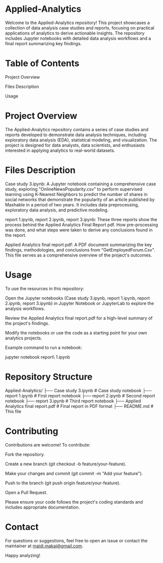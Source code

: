# Applied-Analytics

Welcome to the Applied-Analytics repository! This project showcases a collection of data analysis case studies and reports, focusing on practical applications of analytics to derive actionable insights. The repository includes Jupyter notebooks with detailed data analysis workflows and a final report summarizing key findings.

# Table of Contents
Project Overview

Files Description

Usage

# Project Overview

The Applied-Analytics repository contains a series of case studies and reports developed to demonstrate data analysis techniques, including exploratory data analysis (EDA), statistical modeling, and visualization. The project is designed for data analysts, data scientists, and enthusiasts interested in applying analytics to real-world datasets.

# Files Description

Case study 3.ipynb: A Jupyter notebook containing a comprehensive case study, exploring "OnlineNewsPopularity.csv" to perform supervised learning using K-Nearest Neighbors to predict the number of shares in social networks that demonstrate the popularity of an article published by Mashable in a period of two years. It includes data preprocessing, exploratory data analysis, and predictive modeling.

report 1.ipynb, report 2.ipynb, report 3.ipynb: These three reports show the process behind the Applied Analytics Final Report pdf. How pre-processing was done, and what steps were taken to derive any conclusions found in the report. 

Applied Analytics final report.pdf: A PDF document summarizing the key findings, methodologies, and conclusions from "GetEmployedForum.Csv". This file serves as a comprehensive overview of the project's outcomes.

# Usage

To use the resources in this repository:

Open the Jupyter notebooks (Case study 3.ipynb, report 1.ipynb, report 2.ipynb, report 3.ipynb) in Jupyter Notebook or JupyterLab to explore the analysis workflows.

Review the Applied Analytics final report.pdf for a high-level summary of the project's findings.

Modify the notebooks or use the code as a starting point for your own analytics projects.

Example command to run a notebook:

jupyter notebook report\ 1.ipynb

# Repository Structure

Applied-Analytics/
├── Case study 3.ipynb            # Case study notebook
├── report 1.ipynb                # First report notebook
├── report 2.ipynb                # Second report notebook
├── report 3.ipynb                # Third report notebook
├── Applied Analytics final report.pdf  # Final report in PDF format
├── README.md                     # This file

# Contributing

Contributions are welcome! To contribute:

Fork the repository.

Create a new branch (git checkout -b feature/your-feature).

Make your changes and commit (git commit -m "Add your feature").

Push to the branch (git push origin feature/your-feature).

Open a Pull Request.

Please ensure your code follows the project's coding standards and includes appropriate documentation.

# Contact

For questions or suggestions, feel free to open an issue or contact the maintainer at majdi.makai@gmail.com.

Happy analyzing!

